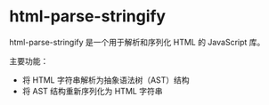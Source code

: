 # html-parse-stringify

html-parse-stringify 是一个用于解析和序列化 HTML 的 JavaScript 库。

主要功能：

- 将 HTML 字符串解析为抽象语法树（AST）结构
- 将 AST 结构重新序列化为 HTML 字符串
